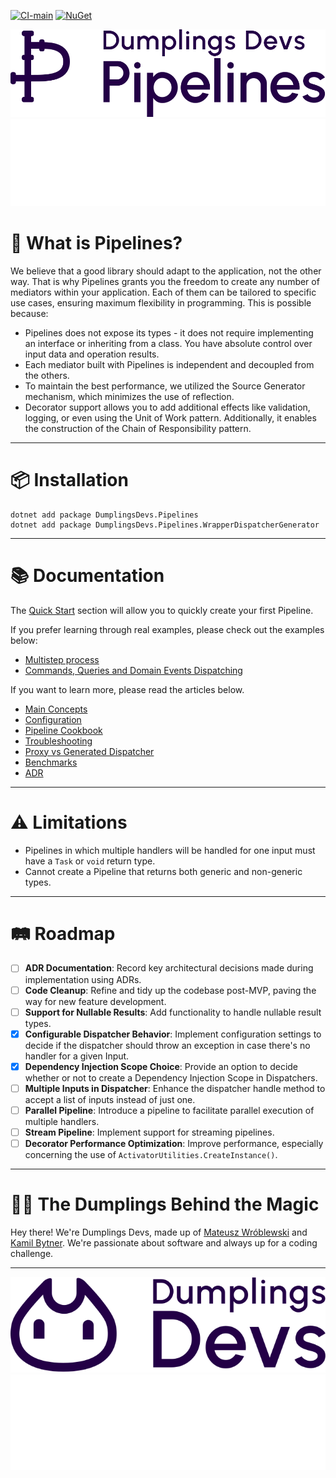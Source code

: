 [![CI-main](https://github.com/DumplingsDevs/Pipelines/actions/workflows/build-and-test.yml/badge.svg?branch=main)](https://github.com/DumplingsDevs/Pipelines/actions/workflows/build-and-test.yml)
[![NuGet](https://img.shields.io/nuget/v/DumplingsDevs.Pipelines.svg)](https://www.nuget.org/packages/DumplingsDevs.Pipelines/)


<p align="center">
  <img src="docs/assets/pipelines_purple.svg#gh-light-mode-only" alt="Pipelines"/>
  <img src="docs/assets/pipelines_white.svg#gh-dark-mode-only" alt="Pipelines"/>
</p>


# 📢 What is Pipelines?

We believe that a good library should adapt to the application, not the other way. That is why Pipelines grants you the
freedom to create any number of mediators within your application. Each of them can be tailored to specific use cases,
ensuring maximum flexibility in programming. This is possible because:

- Pipelines does not expose its types - it does not require implementing an interface or inheriting from a class. You
  have absolute control over input data and operation results.
- Each mediator built with Pipelines is independent and decoupled from the others.
- To maintain the best performance, we utilized the Source Generator mechanism, which minimizes the use of reflection.
- Decorator support allows you to add additional effects like validation, logging, or even using the Unit of Work
  pattern. Additionally, it enables the construction of the Chain of Responsibility pattern.

-----

# 📦 Installation
```
dotnet add package DumplingsDevs.Pipelines
dotnet add package DumplingsDevs.Pipelines.WrapperDispatcherGenerator
```

----

# 📚 Documentation

The [Quick Start](docs/quick_start.md) section will allow you to quickly create your first Pipeline.

If you prefer learning through real examples, please check out the examples below:
- [Multistep process](docs/process_pipeline.md)
- [Commands, Queries and Domain Events Dispatching](docs/command_queries_events_example.md)

If you want to learn more, please read the articles below.

- [Main Concepts](docs/main_concepts.md)
- [Configuration](docs/configuration.md)
- [Pipeline Cookbook](docs/pipeline_cookbook.md)
- [Troubleshooting](docs/troubleshooting.md)
- [Proxy vs Generated Dispatcher](docs/dispatcher_source_generator.md)
- [Benchmarks](docs/benchmarks.md)
- [ADR](docs/adr.md)

---- 

# ⚠️ Limitations
- Pipelines in which multiple handlers will be handled for one input must have a `Task` or `void` return type.
- Cannot create a Pipeline that returns both generic and non-generic types.

-----

# 🛤 Roadmap
- [ ] **ADR Documentation**: Record key architectural decisions made during implementation using ADRs.
- [ ] **Code Cleanup**: Refine and tidy up the codebase post-MVP, paving the way for new feature development.
- [ ] **Support for Nullable Results**: Add functionality to handle nullable result types.
- [x] **Configurable Dispatcher Behavior**: Implement configuration settings to decide if the dispatcher should throw an exception in case there's no handler for a given Input.
- [x] **Dependency Injection Scope Choice**: Provide an option to decide whether or not to create a Dependency Injection Scope in Dispatchers.
- [ ] **Multiple Inputs in Dispatcher**: Enhance the dispatcher handle method to accept a list of inputs instead of just one.
- [ ] **Parallel Pipeline**: Introduce a pipeline to facilitate parallel execution of multiple handlers.
- [ ] **Stream Pipeline**: Implement support for streaming pipelines.
- [ ] **Decorator Performance Optimization**: Improve performance, especially concerning the use of `ActivatorUtilities.CreateInstance()`.

-----

# 🥟💡 The Dumplings Behind the Magic
Hey there! We're Dumplings Devs, made up of <a href="https://pl.linkedin.com/in/matwroblewski">Mateusz Wróblewski</a> and <a href="https://pl.linkedin.com/in/kamil-bytner">Kamil Bytner</a>. We're passionate about software and always up for a coding challenge. 

---

<p align="center">
  <img src="docs/assets/dumplings_purple.svg#gh-light-mode-only" alt="DumplingsDevs"/>
  <img src="docs/assets/dumplings_white.svg#gh-dark-mode-only" alt="DumplingsDevs"/>
</p>
